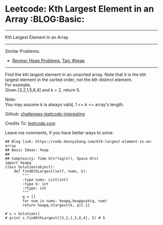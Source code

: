 # Leetcode: Kth Largest Element in an Array     :BLOG:Basic:


---

Kth Largest Element in an Array  

---

Similar Problems:  
-   [Review: Heap Problems](https://code.dennyzhang.com/review-heap), [Tag: #heap](https://code.dennyzhang.com/tag/heap)

---

Find the kth largest element in an unsorted array. Note that it is the kth largest element in the sorted order, not the kth distinct element.  
For example,  
Given [3,2,1,5,6,4] and k = 2, return 5.  

Note:  
You may assume k is always valid, 1 <= k <= array's length.  

Github: [challenges-leetcode-interesting](https://github.com/DennyZhang/challenges-leetcode-interesting/tree/master/kth-largest-element-in-an-array)  

Credits To: [leetcode.com](https://leetcode.com/problems/kth-largest-element-in-an-array/description/)  

Leave me comments, if you have better ways to solve.  

    ## Blog link: https://code.dennyzhang.com/kth-largest-element-in-an-array
    ## Basic Ideas: heap
    ##
    ## Complexity: Time O(n*log(n)), Space O(n)
    import heapq
    class Solution(object):
        def findKthLargest(self, nums, k):
            """
            :type nums: List[int]
            :type k: int
            :rtype: int
            """
            q = []
            for num in nums: heapq.heappush(q, num)
            return heapq.nlargest(k, q)[-1]
    
    # s = Solution()
    # print s.findKthLargest([3,2,1,5,6,4], 2) # 5